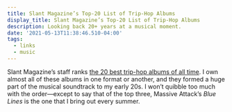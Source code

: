 ```yaml
---
title: Slant Magazine’s Top-20 List of Trip-Hop Albums
display_title: Slant Magazine’s Top-20 List of Trip-Hop Albums
description: Looking back 20+ years at a musical moment.
date: '2021-05-13T11:38:46.510-04:00'
tags:
  - links
  - music
---
```


Slant Magazine’s staff ranks [the 20 best trip-hop albums of all time](https://www.slantmagazine.com/lists/the-20-best-trip-hop-albums-of-all-time/). I own almost all of these albums in one format or another, and they formed a huge part of the musical soundtrack to my early 20s. I won’t quibble too much with the order—except to say that of the top three, Massive Attack’s *Blue Lines* is the one that I bring out every summer. 


